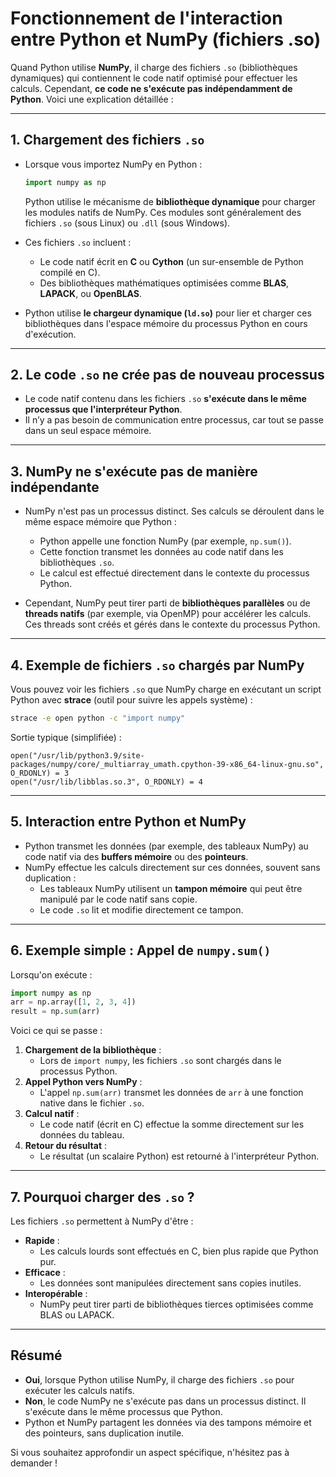 
# Fonctionnement de l'interaction entre Python et NumPy (fichiers .so)

Quand Python utilise **NumPy**, il charge des fichiers `.so` (bibliothèques dynamiques) qui contiennent le code natif optimisé pour effectuer les calculs. Cependant, **ce code ne s'exécute pas indépendamment de Python**. Voici une explication détaillée :

---

## 1. Chargement des fichiers `.so`
- Lorsque vous importez NumPy en Python :
  ```python
  import numpy as np
  ```
  Python utilise le mécanisme de **bibliothèque dynamique** pour charger les modules natifs de NumPy. Ces modules sont généralement des fichiers `.so` (sous Linux) ou `.dll` (sous Windows).

- Ces fichiers `.so` incluent :
  - Le code natif écrit en **C** ou **Cython** (un sur-ensemble de Python compilé en C).
  - Des bibliothèques mathématiques optimisées comme **BLAS**, **LAPACK**, ou **OpenBLAS**.

- Python utilise **le chargeur dynamique (`ld.so`)** pour lier et charger ces bibliothèques dans l'espace mémoire du processus Python en cours d'exécution.

---

## 2. Le code `.so` ne crée pas de nouveau processus
- Le code natif contenu dans les fichiers `.so` **s'exécute dans le même processus que l'interpréteur Python**.
- Il n’y a pas besoin de communication entre processus, car tout se passe dans un seul espace mémoire.

---

## 3. NumPy ne s'exécute pas de manière indépendante
- NumPy n'est pas un processus distinct. Ses calculs se déroulent dans le même espace mémoire que Python :
  - Python appelle une fonction NumPy (par exemple, `np.sum()`).
  - Cette fonction transmet les données au code natif dans les bibliothèques `.so`.
  - Le calcul est effectué directement dans le contexte du processus Python.

- Cependant, NumPy peut tirer parti de **bibliothèques parallèles** ou de **threads natifs** (par exemple, via OpenMP) pour accélérer les calculs. Ces threads sont créés et gérés dans le contexte du processus Python.

---

## 4. Exemple de fichiers `.so` chargés par NumPy
Vous pouvez voir les fichiers `.so` que NumPy charge en exécutant un script Python avec **strace** (outil pour suivre les appels système) :
```bash
strace -e open python -c "import numpy"
```

Sortie typique (simplifiée) :
```
open("/usr/lib/python3.9/site-packages/numpy/core/_multiarray_umath.cpython-39-x86_64-linux-gnu.so", O_RDONLY) = 3
open("/usr/lib/libblas.so.3", O_RDONLY) = 4
```

---

## 5. Interaction entre Python et NumPy
- Python transmet les données (par exemple, des tableaux NumPy) au code natif via des **buffers mémoire** ou des **pointeurs**.
- NumPy effectue les calculs directement sur ces données, souvent sans duplication :
  - Les tableaux NumPy utilisent un **tampon mémoire** qui peut être manipulé par le code natif sans copie.
  - Le code `.so` lit et modifie directement ce tampon.

---

## 6. Exemple simple : Appel de `numpy.sum()`
Lorsqu'on exécute :
```python
import numpy as np
arr = np.array([1, 2, 3, 4])
result = np.sum(arr)
```

Voici ce qui se passe :
1. **Chargement de la bibliothèque** :
   - Lors de `import numpy`, les fichiers `.so` sont chargés dans le processus Python.
2. **Appel Python vers NumPy** :
   - L'appel `np.sum(arr)` transmet les données de `arr` à une fonction native dans le fichier `.so`.
3. **Calcul natif** :
   - Le code natif (écrit en C) effectue la somme directement sur les données du tableau.
4. **Retour du résultat** :
   - Le résultat (un scalaire Python) est retourné à l'interpréteur Python.

---

## 7. Pourquoi charger des `.so` ?
Les fichiers `.so` permettent à NumPy d'être :
- **Rapide** :
  - Les calculs lourds sont effectués en C, bien plus rapide que Python pur.
- **Efficace** :
  - Les données sont manipulées directement sans copies inutiles.
- **Interopérable** :
  - NumPy peut tirer parti de bibliothèques tierces optimisées comme BLAS ou LAPACK.

---

## Résumé
- **Oui**, lorsque Python utilise NumPy, il charge des fichiers `.so` pour exécuter les calculs natifs.
- **Non**, le code NumPy ne s'exécute pas dans un processus distinct. Il s'exécute dans le même processus que Python.
- Python et NumPy partagent les données via des tampons mémoire et des pointeurs, sans duplication inutile.

Si vous souhaitez approfondir un aspect spécifique, n'hésitez pas à demander !
